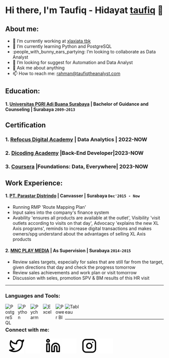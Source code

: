 # Hi there, I'm Taufiq - Hidayat [taufiq](https://www.linkedin.com/in/muhammad-taufiq-6a4bbb252/) :wave:
## About me:
- :telescope: I’m currently working at [xlaxiata tbk](https://www.xl.co.id/bantuan/xlcenter-lokasi)
- :seedling: I’m currently learning Python and PostgreSQL
- :people_with_bunny_ears_partying: I’m looking to collaborate as Data Analyst
- :thinking: I’m looking for suggest for Automation and Data Analyst
- :speech_balloon: Ask me about anything
- :mailbox: How to reach me: rahman@taufiqtheanalyst.com

## Education:

#### 1. [Universitas PGRI Adi Buana Surabaya](https://unipasby.ac.id) | Bachelor of Guidance and Counseling | Surabaya `2009-2013`

## Certification 
### 1. [Refocus Digital Academy](https://refocus.me/ind) | Data Analytics | 2022-NOW
### 2. [Dicoding Academy](https://www.dicoding.com) |Back-End Developer|2023-NOW
### 3. [Coursera](https://www.coursera.org/?irclickid=RYi10GQr0xyNRDo3wPRwbRznUkAWwrwRcVCN2c0&irgwc=1&utm_medium=partners&utm_source=impact&utm_campaign=2985301&utm_content=b2c) |Foundations: Data, Everywhere| 2023-NOW

## Work Experience:
#### 1. [PT. Parastar Distrindo](https://www.instagram.com/parastar_surabaya/?hl=id) | Canvasser | Surabaya `Dec'2015 - Now`
   - Running RMP 'Route Mapping Plan'
   - Input sales into the company's finance system
   - Avability 'ensures all products are available at the outlet', Visibility 'visit outlets according
     to visits on that day', Advocacy 'explains the new XL Axis programs', reminds to increase
     digital transactions and makes owners/spg understand about the advantages of selling
     XL Axis products
#### 2. [MNC PLAY MEDIA](https://mncplay.id/) | As Supervision | Surabaya `2014-2015`
   - Review sales targets, especially for sales that are still far from the target, given directions
     that day and check the progress tomorrow
   - Review sales achievements and work plan or visit tomorrow
   - Discussion with seles, promotion SPV & BM results of this HR visit
---

### Languages and Tools:

[<img align="left" alt="PostgreSQL" width="30px" src="https://upload.wikimedia.org/wikipedia/commons/2/29/Postgresql_elephant.svg" style="padding-right:10px;" />][webdev]
[<img align="left" alt="Python" width="30px" src="https://upload.wikimedia.org/wikipedia/commons/thumb/c/c3/Python-logo-notext.svg/110px-Python-logo-notext.svg.png?20100317150552" style="padding-right:10px;" />][webdev]
[<img align="left" alt="Pycharm" width="30px" src="https://upload.wikimedia.org/wikipedia/commons/thumb/1/1d/PyCharm_Icon.svg/220px-PyCharm_Icon.svg.png" style="padding-right:10px;" />][webdev]
[<img align="left" alt="Excel" width="30px" src="https://is2-ssl.mzstatic.com/image/thumb/Purple126/v4/a8/fd/5a/a8fd5a84-c6f1-355f-3b9f-6e86598efaa3/XCEL.png/1200x630bb.png" style="padding-right:10px;" />][webdev]
[<img align="left" alt="Power BI" width="30px" src="https://powerbi.microsoft.com/pictures/application-logos/svg/powerbi.svg" style="padding-right:0px;" />][webdev]
[<img align="left" alt="Tableau" width="50px" src="https://logos-world.net/wp-content/uploads/2021/10/Tableau-Symbol.png" style="padding-right:10px;" />][webdev]

<br />
<br />

---
### Connect with me:

&nbsp;&nbsp;
[![website](./img/twitter-light.svg)](https://twitter.com/Taufiq26002797?t=g9bAVTDVGjlItWdjTZJHuw&s=09#gh-light-mode-only)
[![website](./img/twitter-dark.svg)](https://twitter.com/Taufiq26002797?t=g9bAVTDVGjlItWdjTZJHuw&s=09#gh-dark-mode-only)
&nbsp;&nbsp;
[![website](./img/linkedin-light.svg)](https://www.linkedin.com/in/muhammad-taufiq-6a4bbb252/)
[![website](./img/linkedin-dark.svg)](https://www.linkedin.com/in/muhammad-taufiq-6a4bbb252/)
&nbsp;&nbsp;
[![website](./img/instagram-light.svg)](
https://instagram.com/rancapfegas?igshid=ZDdkNTZiNTM=#gh-light-mode-only)
[![website](./img/instagram-dark.svg)](
https://instagram.com/rancapfegas?igshid=ZDdkNTZiNTM=#gh-dark-mode-only)




[webdev]: https:https://github.com/Taufiq1263/Taufiq1263
